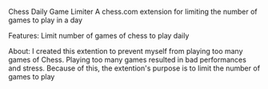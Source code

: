 Chess Daily Game Limiter
A chess.com extension for limiting the number of games to play in a day

Features:
Limit number of games of chess to play daily

About:
I created this extention to prevent myself from playing too many games of Chess. Playing too many games resulted in bad performances and stress.
Because of this, the extention's purpose is to limit the number of games to play
